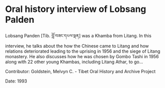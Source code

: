 # Oral history interview of Lobsang Palden  
Lobsang Panden [Tib. བློ་བཟང་དཔལ་ལྡན] was a Khamba from Litang. In this interview, he talks about the how the Chinese came to Litang and how relations deteriorated leading to the uprising in 1956 and the siege of Litang monastery. He also discusses how he was chosen by Gombo Tashi in 1956 along with 22 other young Khambas, including Litang Athar, to go... 

Contributor: Goldstein, Melvyn C. - Tibet Oral History and Archive Project  

Date:
1993  

